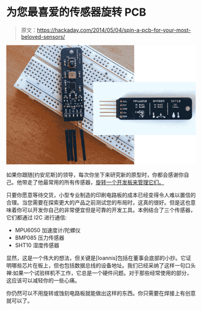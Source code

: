 # 为您最喜爱的传感器旋转 PCB

> 原文：<https://hackaday.com/2014/05/04/spin-a-pcb-for-your-most-beloved-sensors/>

![sensorstick-breakout](img/a8325a50f0c0fae3a4fb7d5104dcf98a.png)

如果你跟随[约安尼斯]的领导，每次你坐下来研究新的原型时，你都会感谢你自己。他带走了他最常用的所有传感器，[旋转一个开发板来管理它们。](http://embeddedday.com/projects/sensor-stick/)

只要你愿意等待交货，小型专业制造的印刷电路板的成本已经变得令人难以置信的合理。当您需要在探索更大的产品之前测试您的布局时，这真的很好。但是这也意味着你可以开发你自己的非常便宜但是可靠的开发工具。本例结合了三个传感器，它们都通过 I2C 进行通信:

*   MPU6050 加速度计/陀螺仪
*   BMP085 压力传感器
*   SHT10 湿度传感器

显然，这是一个伟大的想法，但关键是[Ioannis]包括在董事会底部的小抄。它证明哪些芯片在板上，但也包括数据总线的设备地址。我们已经采纳了这样一句口头禅:如果一个试验样机不工作，它总是一个硬件问题。对于那些经常使用的部分，这应该可以减轻你的一些心痛。

你仍然可以不用旋转或蚀刻电路板就能做出这样的东西。你只需要在焊接上有创意就可以了。